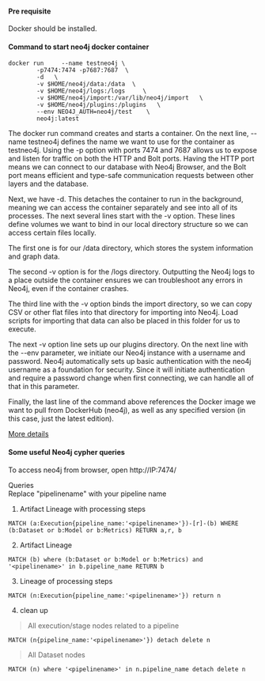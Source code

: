 #### Pre requisite 
Docker should be installed.

#### Command to start neo4j docker container
```
docker run     --name testneo4j \
        -p7474:7474 -p7687:7687  \
        -d   \
        -v $HOME/neo4j/data:/data  \
        -v $HOME/neo4j/logs:/logs     \
        -v $HOME/neo4j/import:/var/lib/neo4j/import   \
        -v $HOME/neo4j/plugins:/plugins   \
        --env NEO4J_AUTH=neo4j/test    \
        neo4j:latest

```
The docker run command creates and starts a container. On the next line, --name testneo4j defines the name we want to use for the container as testneo4j.
Using the -p option with ports 7474 and 7687 allows us to expose and listen for traffic on both the HTTP and Bolt ports. Having the HTTP port means we can connect to our database with Neo4j Browser, and the Bolt port means efficient and type-safe communication requests between other layers and the database.

Next, we have -d. This detaches the container to run in the background, meaning we can access the container separately and see into all of its processes.
The next several lines start with the -v option. These lines define volumes we want to bind in our local directory structure so we can access certain files locally.

The first one is for our /data directory, which stores the system information and graph data.

The second -v option is for the /logs directory. Outputting the Neo4j logs to a place outside the container ensures we can troubleshoot any errors in Neo4j, even if the container crashes.

The third line with the -v option binds the import directory, so we can copy CSV or other flat files into that directory for importing into Neo4j. Load scripts for importing that data can also be placed in this folder for us to execute.

The next -v option line sets up our plugins directory.
On the next line with the --env parameter, we initiate our Neo4j instance with a username and password. Neo4j automatically sets up basic authentication with the neo4j username as a foundation for security. Since it will initiate authentication and require a password change when first connecting, we can handle all of that in this parameter.

Finally, the last line of the command above references the Docker image we want to pull from DockerHub (neo4j), as well as any specified version (in this case, just the latest edition).
<br>

[More details](https://neo4j.com/developer/docker-run-neo4j/)

#### Some useful Neo4j cypher queries
To access neo4j from browser, open http://IP:7474/

Queries
<br> Replace "pipelinename" with your pipeline name
1. Artifact Lineage with processing steps

```
MATCH (a:Execution{pipeline_name:'<pipelinename>'})-[r]-(b) WHERE (b:Dataset or b:Model or b:Metrics) RETURN a,r, b 
```

2. Artifact Lineage
```
MATCH (b) where (b:Dataset or b:Model or b:Metrics) and '<pipelinename>' in b.pipeline_name RETURN b
```

3. Lineage of processing steps

```
MATCH (n:Execution{pipeline_name:'<pipelinename>'}) return n
```

4. clean up <br>
> All execution/stage nodes related to a pipeline

 ```
 MATCH (n{pipeline_name:'<pipelinename>'}) detach delete n
 ```
  
  > All  Dataset nodes
 
  ```
  MATCH (n) where '<pipelinename>' in n.pipeline_name detach delete n
  ```



